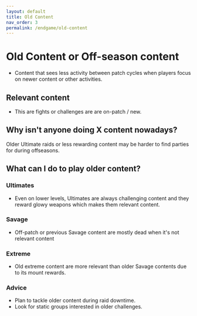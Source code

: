 ```yaml
---
layout: default
title: Old Content
nav_order: 3
permalink: /endgame/old-content
---
```


# Old Content or Off-season content

- Content that sees less activity between patch cycles when players focus on newer content or other activities.

## Relevant content
- This are fights or challenges are are on-patch / new.


## Why isn't anyone doing X content nowadays?
Older Ultimate raids or less rewarding content may be harder to find parties for during offseasons.

## What can I do to play older content?

### Ultimates
- Even on lower levels, Ultimates are always challenging content and they reward glowy weapons which makes them relevant content.

### Savage
- Off-patch or previous Savage content are mostly dead when it's not relevant content

### Extreme
- Old extreme content are more relevant than older Savage contents due to its mount rewards.

### Advice
- Plan to tackle older content during raid downtime.
- Look for static groups interested in older challenges.